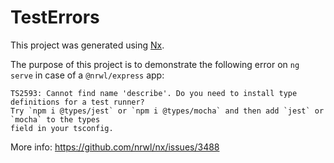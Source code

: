 # TestErrors

This project was generated using [Nx](https://nx.dev).

The purpose of this project is to demonstrate the following error on `ng serve` in case of a `@nrwl/express` app:

```
TS2593: Cannot find name 'describe'. Do you need to install type definitions for a test runner? 
Try `npm i @types/jest` or `npm i @types/mocha` and then add `jest` or `mocha` to the types
field in your tsconfig.
```

More info: https://github.com/nrwl/nx/issues/3488
